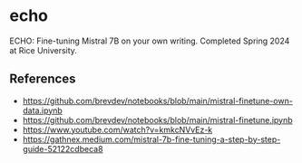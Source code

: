 # echo
ECHO: Fine-tuning Mistral 7B on your own writing. Completed Spring 2024 at Rice University.

## References
- https://github.com/brevdev/notebooks/blob/main/mistral-finetune-own-data.ipynb
- https://github.com/brevdev/notebooks/blob/main/mistral-finetune.ipynb
- https://www.youtube.com/watch?v=kmkcNVvEz-k
- https://gathnex.medium.com/mistral-7b-fine-tuning-a-step-by-step-guide-52122cdbeca8
